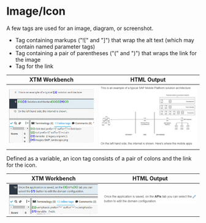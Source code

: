 # Image/Icon

A few tags are used for an image, diagram, or screenshot.

* Tag containing markups ("![" and "]") that wrap the alt text (which may contain named parameter tags)
* Tag containing a pair of parentheses ("(" and ")") that wraps the link for the image
* Tag for the link

| XTM Workbench | HTML Output |
| --- | --- |
| ![image](images/image_xtm.jpg) | ![image](images/image_html.jpg) |

Defined as a variable, an icon tag consists of a pair of colons and the link for the icon.

| XTM Workbench | HTML Output |
| --- | --- |
| ![icon](images/icon_xtm.jpg) | ![icon](images/icon_html.jpg) |